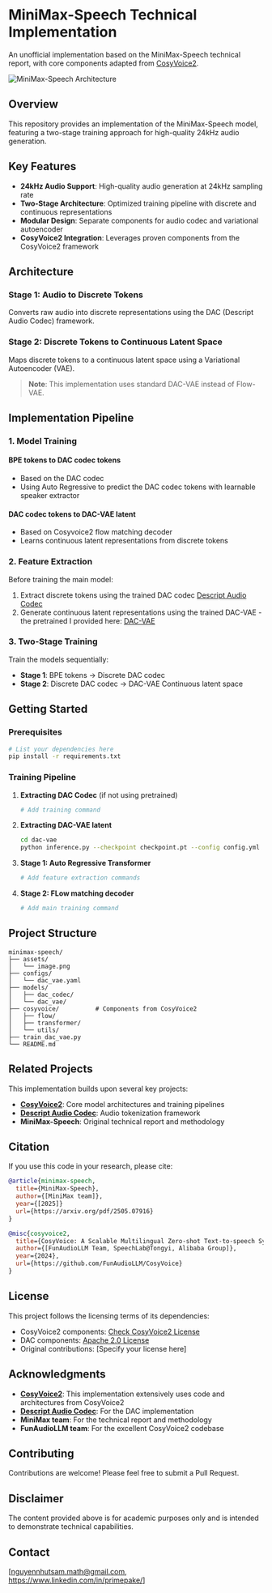 # MiniMax-Speech Technical Implementation

An unofficial implementation based on the MiniMax-Speech technical report, with core components adapted from [CosyVoice2](https://github.com/FunAudioLLM/CosyVoice).

![MiniMax-Speech Architecture](assets/image.png)

## Overview

This repository provides an implementation of the MiniMax-Speech model, featuring a two-stage training approach for high-quality 24kHz audio generation.

## Key Features

- **24kHz Audio Support**: High-quality audio generation at 24kHz sampling rate
- **Two-Stage Architecture**: Optimized training pipeline with discrete and continuous representations
- **Modular Design**: Separate components for audio codec and variational autoencoder
- **CosyVoice2 Integration**: Leverages proven components from the CosyVoice2 framework

## Architecture

### Stage 1: Audio to Discrete Tokens
Converts raw audio into discrete representations using the DAC (Descript Audio Codec) framework.

### Stage 2: Discrete Tokens to Continuous Latent Space
Maps discrete tokens to a continuous latent space using a Variational Autoencoder (VAE).

> **Note**: This implementation uses standard DAC-VAE instead of Flow-VAE.

## Implementation Pipeline

### 1. Model Training

#### BPE tokens to DAC codec tokens
- Based on the DAC codec
- Using Auto Regressive to predict the DAC codec tokens with learnable speaker extractor

#### DAC codec tokens to DAC-VAE latent
- Based on Cosyvoice2 flow matching decoder
- Learns continuous latent representations from discrete tokens

### 2. Feature Extraction

Before training the main model:
1. Extract discrete tokens using the trained DAC codec [Descript Audio Codec](https://github.com/descriptinc/descript-audio-codec)
2. Generate continuous latent representations using the trained DAC-VAE - the pretrained I provided here: [DAC-VAE](https://drive.google.com/file/d/1iwZhPlcdDwvPjeON3bFAeYarsV4ZtI2E/view?usp=sharing)

### 3. Two-Stage Training

Train the models sequentially:
- **Stage 1**: BPE tokens → Discrete DAC codec 
- **Stage 2**: Discrete DAC codec → DAC-VAE Continuous latent space

## Getting Started

### Prerequisites
```bash
# List your dependencies here
pip install -r requirements.txt
```

### Training Pipeline

1. **Extracting DAC Codec** (if not using pretrained)
   ```bash
   # Add training command
   ```

2. **Extracting DAC-VAE latent**
   ```bash
   cd dac-vae
   python inference.py --checkpoint checkpoint.pt --config config.yml
   ```

3. **Stage 1: Auto Regressive Transformer**
   ```bash
   # Add feature extraction commands
   ```

4. **Stage 2: FLow matching decoder**
   ```bash
   # Add main training command
   ```

## Project Structure
```
minimax-speech/
├── assets/
│   └── image.png
├── configs/
│   └── dac_vae.yaml
├── models/
│   ├── dac_codec/
│   └── dac_vae/
├── cosyvoice/          # Components from CosyVoice2
│   ├── flow/
│   ├── transformer/
│   └── utils/
├── train_dac_vae.py
└── README.md
```

## Related Projects

This implementation builds upon several key projects:

- **[CosyVoice2](https://github.com/FunAudioLLM/CosyVoice)**: Core model architectures and training pipelines
- **[Descript Audio Codec](https://github.com/descriptinc/descript-audio-codec)**: Audio tokenization framework
- **MiniMax-Speech**: Original technical report and methodology

## Citation

If you use this code in your research, please cite:

```bibtex
@article{minimax-speech,
  title={MiniMax-Speech},
  author={[MiniMax team]},
  year={[2025]}
  url={https://arxiv.org/pdf/2505.07916}
}

@misc{cosyvoice2,
  title={CosyVoice: A Scalable Multilingual Zero-shot Text-to-speech Synthesizer based on Supervised Semantic Tokens},
  author={[FunAudioLLM Team, SpeechLab@Tongyi, Alibaba Group]},
  year={2024},
  url={https://github.com/FunAudioLLM/CosyVoice}
}
```

## License

This project follows the licensing terms of its dependencies:
- CosyVoice2 components: [Check CosyVoice2 License](https://github.com/FunAudioLLM/CosyVoice/blob/main/LICENSE)
- DAC components: [Apache 2.0 License](https://github.com/descriptinc/descript-audio-codec/blob/main/LICENSE)
- Original contributions: [Specify your license here]

## Acknowledgments

- **[CosyVoice2](https://github.com/FunAudioLLM/CosyVoice)**: This implementation extensively uses code and architectures from CosyVoice2
- **[Descript Audio Codec](https://github.com/descriptinc/descript-audio-codec)**: For the DAC implementation
- **MiniMax team**: For the technical report and methodology
- **FunAudioLLM team**: For the excellent CosyVoice2 codebase

## Contributing

Contributions are welcome! Please feel free to submit a Pull Request.

## Disclaimer
The content provided above is for academic purposes only and is intended to demonstrate technical capabilities.

## Contact

[nguyennhutsam.math@gmail.com, https://www.linkedin.com/in/primepake/]